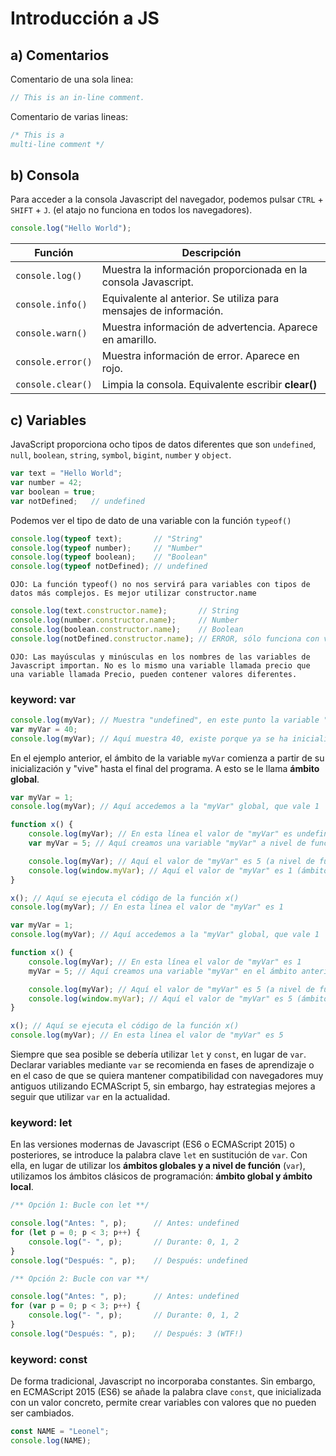 # **Introducción a JS**

## **a) Comentarios**

Comentario de una sola linea:

```js
// This is an in-line comment.
```

Comentario de varias lineas:

```js
/* This is a
multi-line comment */
```

## **b) Consola**

Para acceder a la consola Javascript del navegador, podemos pulsar `CTRL` + `SHIFT` + `J`. (el atajo no funciona en todos los navegadores).

```js
console.log("Hello World");
```

| Función | Descripción |
|-|-|
| `console.log()` | Muestra la información proporcionada en la consola Javascript. |
| `console.info()` | Equivalente al anterior. Se utiliza para mensajes de información. |
| `console.warn()` | Muestra información de advertencia. Aparece en amarillo. |
| `console.error()` | Muestra información de error. Aparece en rojo. |
| `console.clear()` | Limpia la consola. Equivalente escribir **clear()** |

## **c) Variables**

JavaScript proporciona ocho tipos de datos diferentes que son `undefined`, `null`, `boolean`, `string`, `symbol`, `bigint`, `number` y `object`.

```js
var text = "Hello World";
var number = 42;
var boolean = true;
var notDefined;   // undefined
```

Podemos ver el tipo de dato de una variable con la función `typeof()`

```js
console.log(typeof text);       // "String"
console.log(typeof number);     // "Number"
console.log(typeof boolean);    // "Boolean"
console.log(typeof notDefined); // undefined
```

    OJO: La función typeof() no nos servirá para variables con tipos de datos más complejos. Es mejor utilizar constructor.name

```js
console.log(text.constructor.name);       // String
console.log(number.constructor.name);     // Number
console.log(boolean.constructor.name);    // Boolean
console.log(notDefined.constructor.name); // ERROR, sólo funciona con variables definida
```

    OJO: Las mayúsculas y minúsculas en los nombres de las variables de Javascript importan. No es lo mismo una variable llamada precio que una variable llamada Precio, pueden contener valores diferentes.

### **keyword: var**

```js
console.log(myVar); // Muestra "undefined", en este punto la variable "myVar" no existe
var myVar = 40;
console.log(myVar); // Aquí muestra 40, existe porque ya se ha inicializado anteriormente
```

En el ejemplo anterior, el ámbito de la variable `myVar` comienza a partir de su inicialización y "vive" hasta el final del programa. A esto se le llama **ámbito global**.

```js
var myVar = 1;
console.log(myVar); // Aquí accedemos a la "myVar" global, que vale 1

function x() {
    console.log(myVar); // En esta línea el valor de "myVar" es undefined
    var myVar = 5; // Aquí creamos una variable "myVar" a nivel de función

    console.log(myVar); // Aquí el valor de "myVar" es 5 (a nivel de función)
    console.log(window.myVar); // Aquí el valor de "myVar" es 1 (ámbito global)
}

x(); // Aquí se ejecuta el código de la función x()
console.log(myVar); // En esta línea el valor de "myVar" es 1
```

```js
var myVar = 1;
console.log(myVar); // Aquí accedemos a la "myVar" global, que vale 1

function x() {
    console.log(myVar); // En esta línea el valor de "myVar" es 1
    myVar = 5; // Aquí creamos una variable "myVar" en el ámbito anterior

    console.log(myVar); // Aquí el valor de "myVar" es 5 (a nivel de función)
    console.log(window.myVar); // Aquí el valor de "myVar" es 5 (ámbito global)
}

x(); // Aquí se ejecuta el código de la función x()
console.log(myVar); // En esta línea el valor de "myVar" es 5
```

Siempre que sea posible se debería utilizar `let` y `const`, en lugar de `var`. Declarar variables mediante `var` se recomienda en fases de aprendizaje o en el caso de que se quiera mantener compatibilidad con navegadores muy antiguos utilizando ECMAScript 5, sin embargo, hay estrategias mejores a seguir que utilizar `var` en la actualidad.

### **keyword: let**

En las versiones modernas de Javascript (ES6 o ECMAScript 2015) o posteriores, se introduce la palabra clave `let` en sustitución de `var`. Con ella, en lugar de utilizar los **ámbitos globales y a nivel de función** (`var`), utilizamos los ámbitos clásicos de programación: **ámbito global y ámbito local**.

```js
/** Opción 1: Bucle con let **/

console.log("Antes: ", p);      // Antes: undefined
for (let p = 0; p < 3; p++) {
    console.log("- ", p);       // Durante: 0, 1, 2
}
console.log("Después: ", p);    // Después: undefined

/** Opción 2: Bucle con var **/

console.log("Antes: ", p);      // Antes: undefined
for (var p = 0; p < 3; p++) {
    console.log("- ", p);       // Durante: 0, 1, 2
}
console.log("Después: ", p);    // Después: 3 (WTF!)
```

### **keyword: const**

De forma tradicional, Javascript no incorporaba constantes. Sin embargo, en ECMAScript 2015 (ES6) se añade la palabra clave `const`, que inicializada con un valor concreto, permite crear variables con valores que no pueden ser cambiados.

```js
const NAME = "Leonel";
console.log(NAME);
```